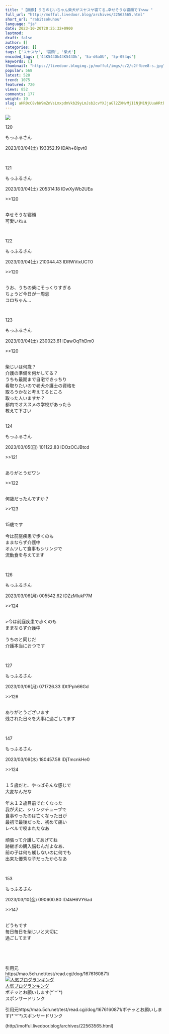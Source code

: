 ```yaml
---
title: "【画像】うちのじいちゃん柴犬がスヤスヤ寝てる…幸せそうな寝顔ですwww "
full_url: "http://mofful.livedoor.blog/archives/22563565.html"
short_url: "rabitsokuhou"
language: "ja"
date: 2023-10-20T20:25:32+0900
lastmod: 
draft: false
author: []
categories: []
tags: ['スヤスヤ', '寝顔', '柴犬']
encoded_tags: ['44K544Ok44K544Ok', '5a-d6aGU', '5p-054qs']
keywords: []
thumbnail: "https://livedoor.blogimg.jp/mofful/imgs/c/2/c2ffbee8-s.jpg"
popular: 568
latest: 528
trend: 1075
featured: 720
views: 852
comments: 177
weight: 19
slug: aHR0cC8vbW9mZnVsLmxpdmVkb29yLmJsb2cvYXJjaGl2ZXMvMjI1NjM1NjUuaHRtbA==
---
```


![](https://livedoor.blogimg.jp/mofful/imgs/c/2/c2ffbee8-s.jpg)

<div><p class='t_h'>120 <p>もっふるさん</p> <p>2023/03/04(土) 193352.19 IDAh+8Ipvt0</p></p><p class='t_h'><br></p> <p class='t_h t_i'>121 <p>もっふるさん</p> <p> 2023/03/04(土) 205314.18 IDwXyWb2UEa</p></p> <p class='t_b t_i'> <p class='anchor'>>>120</p> <br> 幸せそうな寝顔 <br> 可愛いねぇ </p><br><p class='t_h t_i'>122 <p>もっふるさん</p> <p>2023/03/04(土) 210044.43 IDRWVixUCT0</p></p><p class='t_b t_i'><p class='anchor'>>>120</p><br>うお、うちの柴にそっくりすぎる<br>ちょうど今日が一周忌<br>コロちゃん...</p><br><p class='t_h t_i'>123 <p>もっふるさん</p> <p>2023/03/04(土) 230023.61 IDawOqThDm0</p></p><p class='t_b t_i'><p class='anchor'>>>120</p><br>柴じいは何歳？<br>介護の準備を何かしてる？<br>うちも最期まで自宅できっちり<br>看取りたいので老犬介護士の資格を<br>取ろうかなと考えてるところ<br>取った人いますか？<br>都内でオススメの学校があったら<br>教えて下さい</p> <p class='t_h t_i'><br>124 <p>もっふるさん</p> <p> 2023/03/05(日) 101122.83 IDOzOCJBtcd</p></p> <p class='t_b t_i'> <p class='anchor'>>>121</p> <br> ありがとうだワン <br> <p class='anchor'>>>122</p> <br> 何歳だったんですか？ <br> <p class='anchor'>>>123</p> <br> 15歳です<br> <br> 今は前庭疾患で歩くのも<br>ままならず介護中 <br> オムツして食事もシリンジで<br>流動食を与えてます </p><br> <p class='t_h t_i'>126 <p>もっふるさん</p> <p> 2023/03/06(月) 005542.62 IDZzMIukP7M</p></p> <p class='t_b t_i'> <p class='anchor'>>>124</p> <br> >今は前庭疾患で歩くのも<br>ままならず介護中 <br> <br> うちのと同じだ <br> 介護本当におつです </p><br> <p class='t_h t_i'>127 <p>もっふるさん</p> <p> 2023/03/06(月) 071726.33 IDtfPph66Gd</p></p> <p class='t_b t_i'> <p class='anchor'>>>126</p> <br> ありがとうございます <br> 残された日々を大事に過ごしてます </p><br> <p class='t_h t_i'>147 <p>もっふるさん</p> <p> 2023/03/09(木) 180457.58 IDjTmcnkHe0</p></p> <p class='t_b t_i'> <p class='anchor'>>>124</p> <br> １５歳だと、やっぱそんな感じで<br>大変なんだな<br> <br> 年末１２歳目前で亡くなった<br>我が犬に、シリンジチューブで<br>食事やったのは亡くなった日が<br>最初で最後だった、初めて痛い<br>レベルで咬まれたなあ<br> <br> 頑張って介護してあげてね <br> 跡継ぎの購入悩むんだよなあ、<br>前の子は何も躾しないのに何でも<br>出来た優秀な子だったからなあ </p><br> <p class='t_h t_i'>153 <p>もっふるさん</p> <p> 2023/03/10(金) 090600.80 ID4kH6VY6ad</p></p> <p class='t_b t_i'> <p class='anchor'>>>147</p> <br> どうもです <br> 毎日毎日を柴じいと大切に<br>過ごしてます </p><br> <p class='t_h t_i'><br></p>引用元<br> https//mao.5ch.net/test/read.cgi/dog/1676160871/<br><a href='//blog.with2.net/link/?2036932'><img src='https//blog.with2.net/img/banner/banner_21.gif' title='人気ブログランキング'></a><br><a href='//blog.with2.net/link/?2036932'>人気ブログランキング</a><br>ポチッとお願いします(*´꒳`*)<br>スポンサードリンク<br><img border='0' width='1' height='1' src='https//www11.a8.net/0.gif?a8mat=3BDUGQ+4RHMA+2HOM+BS629' alt=''> <p>引用元https//mao.5ch.net/test/read.cgi/dog/1676160871/ポチッとお願いします(*´꒳`*)スポンサードリンク</p></div>

(http//mofful.livedoor.blog/archives/22563565.html)
